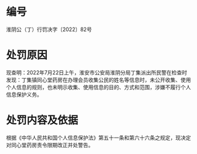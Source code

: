 # 编号

淮阴公（丁）行罚决字〔2022〕82号

# 处罚原因

现查明：2022年7月22日上午，淮安市公安局淮阴分局丁集派出所民警在检查时发现：丁集镇同心堂药房在办理会员收集公民的姓名等信息时，未公开收集、使用个人信息的规则，也未明示收集、使用信息的目的、方式和范围，涉嫌不履行个人信息保护义务。

# 处罚内容及依据

根据《中华人民共和国个人信息保护法》第五十一条和第六十六条之规定，现决定对同心堂药房责令限期改正并处警告。